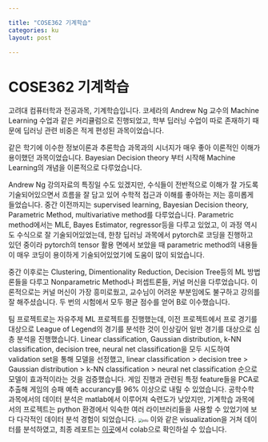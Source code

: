 ```yaml
---

title: "COSE362 기계학습"
categories: ku
layout: post

---
```


# COSE362 기계학습

고려대 컴퓨터학과 전공과목, 기계학습입니다. 코세라의 Andrew Ng 교수의 Machine Learning 수업과 같은 커리큘럼으로 진행되었고, 학부 딥러닝 수업이 따로 존재하기 때문에 딥러닝 관련 비중은 적게 편성된 과목이었습니다.

같은 학기에 이수한 정보이론과 추론학습 과목과의 시너지가 매우 좋아 이론적인 이해가 용이했던 과목이었습니다. Bayesian Decision theory 부터 시작해 Machine Learning의 개념을 이론적으로 다루었습니다.

Andrew Ng 강의자료의 특징일 수도 있겠지만, 수식들이 전반적으로 이해가 잘 가도록 기술되어있으면서 흐름을 잘 담고 있어 수학적 접근과 이해를 좋아하는 저는 흥미롭게 들었습니다. 중간 이전까지는 supervised learning, Bayesian Decision theory, Parametric Method, multivariative method를 다루었습니다. Parametric method에서는 MLE, Bayes Estimator, regressor등을 다루고 있었고, 이 과정 역시도 수식으로 잘 기술되어있었는데, 한창 딥러닝 과목에서 pytorch로 코딩을 진행하고 있던 중이라 pytorch의 tensor 활용 면에서 보았을 때 parametric method의 내용들이 매우 코딩이 용이하게 기술되어있었기에 도움이 많이 되었습니다.

중간 이후로는 Clustering, Dimentionality Reduction, Decision Tree등의 ML 방법론들을 다루고 Nonparametric Method나 퍼셉트론들, 커널 머신을 다루었습니다. 이론적으로는 커널 머신이 가장 흥미로웠고, 교수님이 어려운 부분임에도 불구하고 강의를 잘 해주셨습니다. 두 번의 시험에서 모두 평균 점수를 얻어 B로 이수했습니다.

팀 프로젝트로는 자유주제 ML 프로젝트를 진행했는데, 이전 프로젝트에서 프로 경기를 대상으로 League of Legend의 경기를 분석한 것이 인상깊어 일반 경기를 대상으로 심층 분석을 진행했습니다. Linear classification, Gaussian distribution, k-NN classification, decision tree, neural net classification을 모두 시도하여 validation set을 통해 모델을 선정했고, linear classification > decision tree > Gaussian distribution > k-NN classification > neural net classification 순으로 모델이 효과적이라는 것을 검증했습니다. 게임 진행과 관련된 특정 feature들을 PCA로 추출해 게임의 승패 예측 accurancy를 96% 이상으로 내릴 수 있었습니다. 공학수학 과목에서의 데이터 분석은 matlab에서 이루어져 숙련도가 낮았지만, 기계학습 과목에서의 프로젝트는 python 환경에서 익숙한 여러 라이브러리들을 사용할 수 있었기에 보다 다각적인 데이터 분석 경험이 되었습니다. 
<img src="https://drive.google.com/uc?id=1wq8QkxJPEi-oIxcSNbAwD2WzAa1CGRfW" alt="info" style="zoom: 50%;" />
이와 같은 visualization을 거쳐 데이터를 분석하였고, 최종 레포트는 [이곳](https://drive.google.com/open?id=1LFUwoCsjw8_XHc82NfPiHVsKDSKyJUv8)에서 colab으로 확인하실 수 있습니다.
